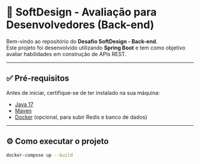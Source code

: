 # 🚀 SoftDesign - Avaliação para Desenvolvedores (Back-end)

Bem-vindo ao repositório do **Desafio SoftDesign - Back-end**.  
Este projeto foi desenvolvido utilizando **Spring Boot** e tem como objetivo avaliar habilidades em construção de APIs REST.

---

## ✅ Pré-requisitos

Antes de iniciar, certifique-se de ter instalado na sua máquina:

- [Java 17](https://www.oracle.com/java/technologies/javase/jdk17-archive-downloads.html)
- [Maven](https://maven.apache.org/)
- [Docker](https://www.docker.com/) (opcional, para subir Redis e banco de dados)

---

## ⚙️ Como executar o projeto

```bash
docker-compose up --build
```
